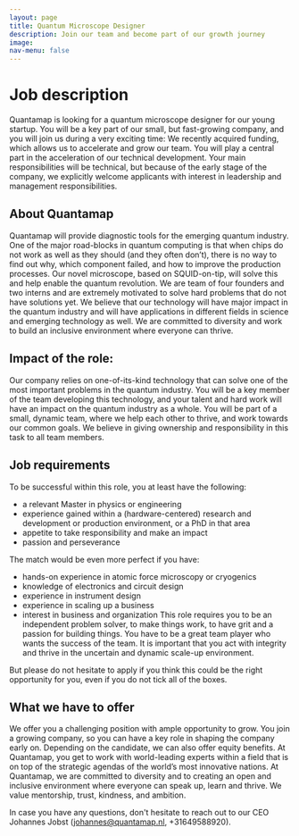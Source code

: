 ```yaml
---
layout: page
title: Quantum Microscope Designer
description: Join our team and become part of our growth journey
image: 
nav-menu: false
---
```


# Job description
Quantamap is looking for a quantum microscope designer for our young startup. You will be a key part of our small, but fast-growing company, and you will join us during a very exciting time: We recently acquired funding, which allows us to accelerate and grow our team. You will play a central part in the acceleration of our technical development. Your main responsibilities will be technical, but because of the early stage of the company, we explicitly welcome applicants with interest in leadership and management responsibilities. 

## About Quantamap
Quantamap will provide diagnostic tools for the emerging quantum industry. One of the major road-blocks in quantum computing is that when chips do not work as well as they should (and they often don’t), there is no way to find out why, which component failed, and how to improve the production processes. Our novel microscope, based on SQUID-on-tip, will solve this and help enable the quantum revolution.
We are team of four founders and two interns and are extremely motivated to solve hard problems that do not have solutions yet. We believe that our technology will have major impact in the quantum industry and will have applications in different fields in science and emerging technology as well. We are committed to diversity and work to build an inclusive environment where everyone can thrive. 

## Impact of the role:
Our company relies on one-of-its-kind technology that can solve one of the most important problems in the quantum industry. You will be a key member of the team developing this technology, and your talent and hard work will have an impact on the quantum industry as a whole. You will be part of a small, dynamic team, where we help each other to thrive, and work towards our common goals. We believe in giving ownership and responsibility in this task to all team members. 

## Job requirements
To be successful within this role, you at least have the following: 
*	a relevant Master in physics or engineering
*	experience gained within a (hardware-centered) research and development or production environment, or a PhD in that area
*	appetite to take responsibility and make an impact
*	passion and perseverance
  
The match would be even more perfect if you have:
*	hands-on experience in atomic force microscopy or cryogenics
*	knowledge of electronics and circuit design
*	experience in instrument design
*	experience in scaling up a business
*	interest in business and organization
This role requires you to be an independent problem solver, to make things work, to have grit and a passion for building things. You have to be a great team player who wants the success of the team. It is important that you act with integrity and thrive in the uncertain and dynamic scale-up environment. 

But please do not hesitate to apply if you think this could be the right opportunity for you, even if you do not tick all of the boxes. 

## What we have to offer 
We offer you a challenging position with ample opportunity to grow. You join a growing company, so you can have a key role in shaping the company early on. Depending on the candidate, we can also offer equity benefits. 
At Quantamap, you get to work with world-leading experts within a field that is on top of the strategic agendas of the world’s most innovative nations. At Quantamap, we are committed to diversity and to creating an open and inclusive environment where everyone can speak up, learn and thrive. We value mentorship, trust, kindness, and ambition.  

In case you have any questions, don't hesitate to reach out to our CEO Johannes Jobst (johannes@quantamap.nl, +31649588920).
